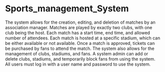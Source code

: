 # Sports_management_System
The system allows for the creation, editing, and deletion of matches by an association manager. Matches are played by exactly two clubs, with one club being the host. Each match has a start time, end time, and allowed number of attendees. Each match is hosted at a specific stadium, which can be either available or not available. Once a match is approved, tickets can be purchased by fans to attend the match. The system also allows for the management of clubs, stadiums, and fans. A system admin can add or delete clubs, stadiums, and temporarily block fans from using the system. All users must log in with a user name and password to use the system.
